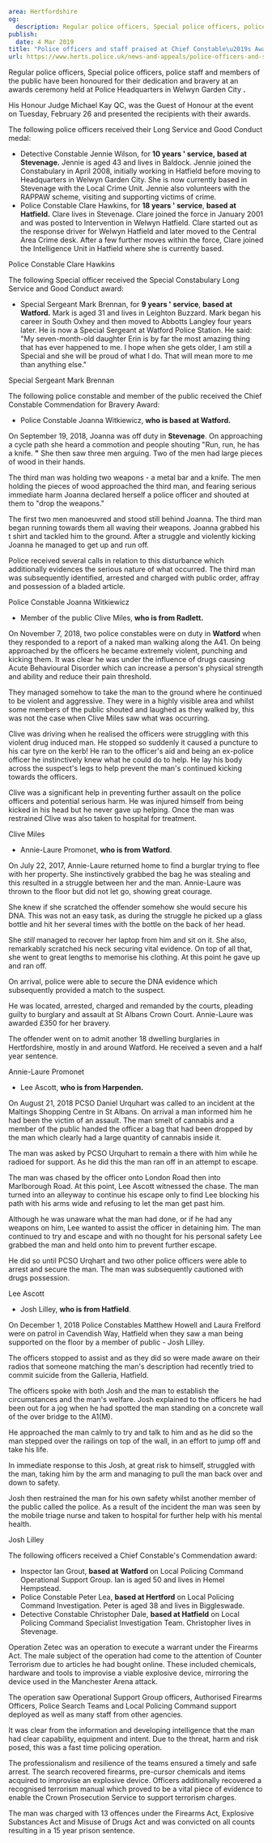 ```yaml
area: Hertfordshire
og:
  description: Regular police officers, Special police officers, police staff and members of the public have been honoured for their dedication and bravery at an awards ceremony held at Police Headquarters in Welwyn Garden City.
publish:
  date: 4 Mar 2019
title: "Police officers and staff praised at Chief Constable\u2019s Awards Ceremony"
url: https://www.herts.police.uk/news-and-appeals/police-officers-and-staff-praised-at-chief-constables-awards-ceremony-md2559
```

Regular police officers, Special police officers, police staff and members of the public have been honoured for their dedication and bravery at an awards ceremony held at Police Headquarters in Welwyn Garden City **.**

His Honour Judge Michael Kay QC, was the Guest of Honour at the event on Tuesday, February 26 and presented the recipients with their awards.

The following police officers received their Long Service and Good Conduct medal:

 * Detective Constable Jennie Wilson, for **10 years ' service,** **based at Stevenage.** Jennie is aged 43 and lives in Baldock. Jennie joined the Constabulary in April 2008, initially working in Hatfield before moving to Headquarters in Welwyn Garden City. She is now currently based in Stevenage with the Local Crime Unit. Jennie also volunteers with the RAPPAW scheme, visiting and supporting victims of crime.
 * Police Constable Clare Hawkins, for **18 years ' service**, **based at Hatfield.** Clare lives in Stevenage. Clare joined the force in January 2001 and was posted to Intervention in Welwyn Hatfield. Clare started out as the response driver for Welwyn Hatfield and later moved to the Central Area Crime desk. After a few further moves within the force, Clare joined the Intelligence Unit in Hatfield where she is currently based.

Police Constable Clare Hawkins

The following Special officer received the Special Constabulary Long Service and Good Conduct award:

 * Special Sergeant Mark Brennan, for **9 years ' service**, **based at Watford.** Mark is aged 31 and lives in Leighton Buzzard. Mark began his career in South Oxhey and then moved to Abbotts Langley four years later. He is now a Special Sergeant at Watford Police Station. He said: "My seven-month-old daughter Erin is by far the most amazing thing that has ever happened to me. I hope when she gets older, I am still a Special and she will be proud of what I do. That will mean more to me than anything else."

Special Sergeant Mark Brennan

The following police constable and member of the public received the Chief Constable Commendation for Bravery Award:

 * Police Constable Joanna Witkiewicz, **who is based at Watford.**

On September 19, 2018, Joanna was off duty in **Stevenage**. On approaching a cycle path she heard a commotion and people shouting "Run, run, he has a knife. **"** She then saw three men arguing. Two of the men had large pieces of wood in their hands.

The third man was holding two weapons - a metal bar and a knife. The men holding the pieces of wood approached the third man, and fearing serious immediate harm Joanna declared herself a police officer and shouted at them to "drop the weapons."

The first two men manoeuvred and stood still behind Joanna. The third man began running towards them all waving their weapons. Joanna grabbed his t shirt and tackled him to the ground. After a struggle and violently kicking Joanna he managed to get up and run off.

Police received several calls in relation to this disturbance which additionally evidences the serious nature of what occurred. The third man was subsequently identified, arrested and charged with public order, affray and possession of a bladed article.

Police Constable Joanna Witkiewicz

 * Member of the public Clive Miles, **who is from Radlett.**

On November 7, 2018, two police constables were on duty in **Watford** when they responded to a report of a naked man walking along the A41. On being approached by the officers he became extremely violent, punching and kicking them. It was clear he was under the influence of drugs causing Acute Behavioural Disorder which can increase a person's physical strength and ability and reduce their pain threshold.

They managed somehow to take the man to the ground where he continued to be violent and aggressive. They were in a highly visible area and whilst some members of the public shouted and laughed as they walked by, this was not the case when Clive Miles saw what was occurring.

Clive was driving when he realised the officers were struggling with this violent drug induced man. He stopped so suddenly it caused a puncture to his car tyre on the kerb! He ran to the officer's aid and being an ex-police officer he instinctively knew what he could do to help. He lay his body across the suspect's legs to help prevent the man's continued kicking towards the officers.

Clive was a significant help in preventing further assault on the police officers and potential serious harm. He was injured himself from being kicked in his head but he never gave up helping. Once the man was restrained Clive was also taken to hospital for treatment.

Clive Miles

 * Annie-Laure Promonet, **who is from Watford**.

On July 22, 2017, Annie-Laure returned home to find a burglar trying to flee with her property. She instinctively grabbed the bag he was stealing and this resulted in a struggle between her and the man. Annie-Laure was thrown to the floor but did not let go, showing great courage.

She knew if she scratched the offender somehow she would secure his DNA. This was not an easy task, as during the struggle he picked up a glass bottle and hit her several times with the bottle on the back of her head.

She _still_ managed to recover her laptop from him and sit on it. She also, remarkably scratched his neck securing vital evidence. On top of all that, she went to great lengths to memorise his clothing. At this point he gave up and ran off.

On arrival, police were able to secure the DNA evidence which subsequently provided a match to the suspect.

He was located, arrested, charged and remanded by the courts, pleading guilty to burglary and assault at St Albans Crown Court. Annie-Laure was awarded £350 for her bravery.

The offender went on to admit another 18 dwelling burglaries in Hertfordshire, mostly in and around Watford. He received a seven and a half year sentence.

Annie-Laure Promonet

 * Lee Ascott, **who is from Harpenden.**

On August 21, 2018 PCSO Daniel Urquhart was called to an incident at the Maltings Shopping Centre in St Albans. On arrival a man informed him he had been the victim of an assault. The man smelt of cannabis and a member of the public handed the officer a bag that had been dropped by the man which clearly had a large quantity of cannabis inside it.

The man was asked by PCSO Urquhart to remain a there with him while he radioed for support. As he did this the man ran off in an attempt to escape.

The man was chased by the officer onto London Road then into Marlborough Road. At this point, Lee Ascott witnessed the chase. The man turned into an alleyway to continue his escape only to find Lee blocking his path with his arms wide and refusing to let the man get past him.

Although he was unaware what the man had done, or if he had any weapons on him, Lee wanted to assist the officer in detaining him. The man continued to try and escape and with no thought for his personal safety Lee grabbed the man and held onto him to prevent further escape.

He did so until PCSO Urqhart and two other police officers were able to arrest and secure the man. The man was subsequently cautioned with drugs possession.

Lee Ascott

 * Josh Lilley, **who is from Hatfield**.

On December 1, 2018 Police Constables Matthew Howell and Laura Frelford were on patrol in Cavendish Way, Hatfield when they saw a man being supported on the floor by a member of public - Josh Lilley.

The officers stopped to assist and as they did so were made aware on their radios that someone matching the man's description had recently tried to commit suicide from the Galleria, Hatfield.

The officers spoke with both Josh and the man to establish the circumstances and the man's welfare. Josh explained to the officers he had been out for a jog when he had spotted the man standing on a concrete wall of the over bridge to the A1(M).

He approached the man calmly to try and talk to him and as he did so the man stepped over the railings on top of the wall, in an effort to jump off and take his life.

In immediate response to this Josh, at great risk to himself, struggled with the man, taking him by the arm and managing to pull the man back over and down to safety.

Josh then restrained the man for his own safety whilst another member of the public called the police. As a result of the incident the man was seen by the mobile triage nurse and taken to hospital for further help with his mental health.

Josh Lilley

The following officers received a Chief Constable's Commendation award:

 * Inspector Ian Grout, **based at** **Watford** on Local Policing Command Operational Support Group. Ian is aged 50 and lives in Hemel Hempstead.
 * Police Constable Peter Lea, **based at Hertford** on Local Policing Command Investigation. Peter is aged 38 and lives in Biggleswade.
 * Detective Constable Christopher Dale, **based at Hatfield** on Local Policing Command Specialist Investigation Team. Christopher lives in Stevenage.

Operation Zetec was an operation to execute a warrant under the Firearms Act. The male subject of the operation had come to the attention of Counter Terrorism due to articles he had bought online. These included chemicals, hardware and tools to improvise a viable explosive device, mirroring the device used in the Manchester Arena attack.

The operation saw Operational Support Group officers, Authorised Firearms Officers, Police Search Teams and Local Policing Command support deployed as well as many staff from other agencies.

It was clear from the information and developing intelligence that the man had clear capability, equipment and intent. Due to the threat, harm and risk posed, this was a fast time policing operation.

The professionalism and resilience of the teams ensured a timely and safe arrest. The search recovered firearms, pre-cursor chemicals and items acquired to improvise an explosive device. Officers additionally recovered a recognised terrorism manual which proved to be a vital piece of evidence to enable the Crown Prosecution Service to support terrorism charges.

The man was charged with 13 offences under the Firearms Act, Explosive Substances Act and Misuse of Drugs Act and was convicted on all counts resulting in a 15 year prison sentence.
